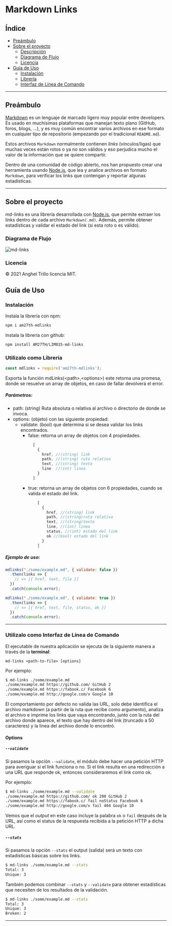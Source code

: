 # Markdown Links

## Índice

- [Preámbulo](#preámbulo)
- [Sobre el proyecto](#sobre-el-proyecto)
  - [Descripción](#sobre-el-proyecto)
  - [Diagrama de Flujo](#diagrama-de-flujo)
  - [Licencia](#licencia)
- [Guía de Uso](#guía-de-uso)
  - [Instalación](#instalación)
  - [Librería](#utilizalo-como-librería)
  - [Interfaz de Línea de Comando](#utilizalo-como-interfaz-de-línea-de-comando)
  
---

## Preámbulo

[Markdown](https://es.wikipedia.org/wiki/Markdown) es un lenguaje de marcado ligero muy popular entre developers. Es usado en muchísimas plataformas que manejan texto plano (GitHub, foros, blogs, ...), y es muy común encontrar varios archivos en ese formato en cualquier tipo de repositorio (empezando por el tradicional `README.md`).

Estos archivos `Markdown` normalmente contienen _links_ (vínculos/ligas) que muchas veces están rotos o ya no son válidos y eso perjudica mucho el valor de la información que se quiere compartir.

Dentro de una comunidad de código abierto, nos han propuesto crear una herramienta usando [Node.js](https://nodejs.org/), que lea y analice archivos en formato `Markdown`, para verificar los links que contengan y reportar algunas estadísticas.

---

## Sobre el proyecto

md-links es una librería desarrollada con [Node.js](https://nodejs.org/es/), que permite extraer los links dentro de cada archivo `Markdown(.md)`. Además, permite obtener estadísticas y validar el estado del link (si esta roto o es válido).

### Diagrama de Flujo
![md-links](diagramaFlujo.svg)

### Licencia
&copy; 2021 Anghel Trillo licencia MIT.

## Guía de Uso

### Instalación
Instala la librería con npm:

```bash
npm i am27th-mdlinks
```

Instala la librería con github:
```bash
npm install AM27TH/LIM015-md-links
```
### Utilizalo como Librería

```js
const mdlinks = require('am27th-mdlinks');
```

Exporta la función mdLinks(\<path>,\<options>) este retorna una promesa, donde se resuelve un array de objetos, en caso de fallar devolverá el error.

##### Parámetros:
- path: (string) Ruta absoluta o relativa al archivo o directorio de donde se invoca.
- options: (objeto) con las siguiente propiedad:
  - validate: (bool) que determina si se desea validar los links encontrados.
    - false: retorna un array de objetos con 4 propiedades.
      ```js
        [
          {
            href, //(string) link
            path, //(string) ruta relativa
            text, //(string) texto
            line  //(int) linea
          }
        ]
      ```
    - true: retorna un array de objetos con 6 propiedades, cuando se valida el estado del link.
      ```js
          [
            {
              href, //(string) link
              path, //(string)ruta relativa
              text, //(string)texto
              line, //(int) linea
              status, //(int) estado del link
              ok //(bool) estado del link
            }
          ]
        ```

##### Ejemplo de uso:
```js
mdlinks("./some/example.md", { validate: false })
  .then(links => {
    // => [{ href, text, file }]
  })
  .catch(console.error);

mdlinks("./some/example.md", { validate: true })
  .then(links => {
    // => [{ href, text, file, status, ok }]
  })
  .catch(console.error);
```
---

### Utilizalo como Interfaz de Línea de Comando

El ejecutable de nuestra aplicación se ejecuta de la siguiente manera a través de la **terminal**:

`md-links <path-to-file> [options]`

Por ejemplo:

```bash
$ md-links ./some/example.md
./some/example.md https://github.com/ GitHub 2
./some/example.md https://fabook.c/ Facebook 6
./some/example.md http://google.com/x Google 10
```

El comportamiento por defecto no valida las URL, solo debe identifica el archivo markdown (a partir de la ruta que recibe como argumento), analiza el archivo e imprime los links que vaya encontrando, junto con la ruta del archivo donde aparece, el texto que hay dentro del link (truncado a 50 caracteres) y la línea del archivo donde lo encontró.

#### Options

##### `--validate`

Si pasamos la opción `--validate`, el módulo debe hacer una petición HTTP para averiguar si el link funciona o no. Si el link resulta en una redirección a una URL que responde ok, entonces consideraremos el link como ok.

Por ejemplo:

```bash
$ md-links ./some/example.md --validate
./some/example.md https://github.com/ ok 200 GitHub 2
./some/example.md https://fabook.c/ fail noStatus Facebook 6
./some/example.md http://google.com/x fail 404 Google 10
```

Vemos que el _output_ en este caso incluye la palabra `ok` o `fail` después de
la URL, así como el status de la respuesta recibida a la petición HTTP a dicha
URL.

##### `--stats`

Si pasamos la opción `--stats` el output (salida) será un texto con estadísticas
básicas sobre los links.

```bash
$ md-links ./some/example.md --stats
Total: 3
Unique: 3
```

También podemos combinar `--stats` y `--validate` para obtener estadísticas que necesiten de los resultados de la validación.

```bash
$ md-links ./some/example.md --stats
Total: 3
Unique: 3
Broken: 2
```
---
